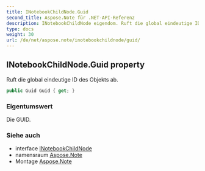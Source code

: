 ```yaml
---
title: INotebookChildNode.Guid
second_title: Aspose.Note für .NET-API-Referenz
description: INotebookChildNode eigendom. Ruft die global eindeutige ID des Objekts ab.
type: docs
weight: 30
url: /de/net/aspose.note/inotebookchildnode/guid/
---
```

## INotebookChildNode.Guid property

Ruft die global eindeutige ID des Objekts ab.

```csharp
public Guid Guid { get; }
```

### Eigentumswert

Die GUID.

### Siehe auch

* interface [INotebookChildNode](../)
* namensraum [Aspose.Note](../../inotebookchildnode/)
* Montage [Aspose.Note](../../../)


